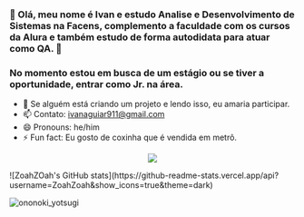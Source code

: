 ### :panda_face: Olá, meu nome é Ivan e estudo **Analise e Desenvolvimento de Sistemas** na **Facens**, **complemento a faculdade com os cursos da Alura** e também estudo de forma autodidata para atuar como **QA**. :panda_face:

### No momento estou em busca de um estágio ou se tiver a oportunidade, entrar como Jr. na área.
- 🤔 Se alguém está criando um projeto e lendo isso, eu amaria participar.
- 📫 Contato: ivanaguiar911@gmail.com
- 😄 Pronouns: he/him
- ⚡ Fun fact: Eu gosto de coxinha que é vendida em metrô.

<p align="center">
  <img src="[http://some_place.com/image.png](https://github-readme-stats.vercel.app/api?username=ZoahZoah&show_icons=true&theme=dark)" />
</p> ![ZoahZOah's GitHub stats](https://github-readme-stats.vercel.app/api?username=ZoahZoah&show_icons=true&theme=dark) </>

![ononoki_yotsugi](https://images8.alphacoders.com/827/827051.png)
